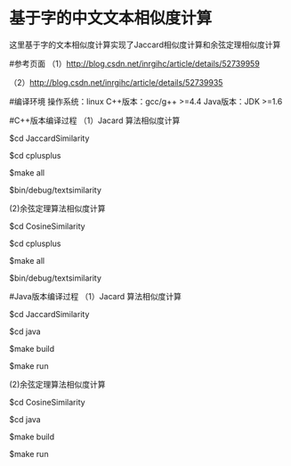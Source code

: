 
# 基于字的中文文本相似度计算
这里基于字的文本相似度计算实现了Jaccard相似度计算和余弦定理相似度计算

#参考页面
（1）http://blog.csdn.net/inrgihc/article/details/52739959

（2）http://blog.csdn.net/inrgihc/article/details/52739935

#编译环境
操作系统：linux
C++版本：gcc/g++ >=4.4
Java版本：JDK >=1.6

#C++版本编译过程
（1）Jacard 算法相似度计算

$cd JaccardSimilarity

$cd cplusplus

$make all

$bin/debug/textsimilarity

(2)余弦定理算法相似度计算

$cd CosineSimilarity

$cd cplusplus

$make all

$bin/debug/textsimilarity


#Java版本编译过程
（1）Jacard 算法相似度计算

$cd JaccardSimilarity

$cd java

$make build

$make run

(2)余弦定理算法相似度计算

$cd CosineSimilarity

$cd java

$make build

$make run

